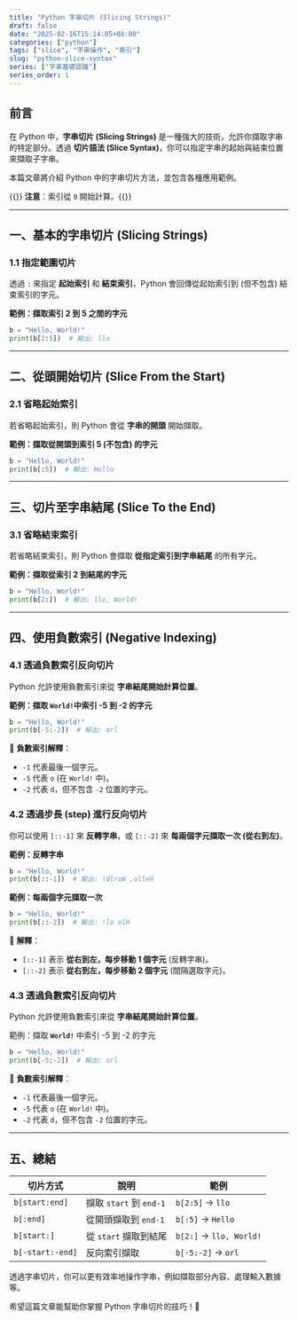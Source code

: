 ```yaml
---
title: "Python 字串切片 (Slicing Strings)"
draft: false
date: "2025-02-16T15:14:05+08:00"
categories: ["python"]
tags: ["slice", "字串操作", "索引"]
slug: "python-slice-syntax"
series: ["字串基礎認識"]
series_order: 1
---
```


## 前言

在 Python 中，**字串切片 (Slicing Strings)** 是一種強大的技術，允許你擷取字串的特定部分。透過 **切片語法 (Slice Syntax)**，你可以指定字串的起始與結束位置來擷取子字串。

本篇文章將介紹 Python 中的字串切片方法，並包含各種應用範例。

<!--more-->

{{<alert>}} **注意**：索引從 `0` 開始計算。{{</alert>}}

---

## 一、基本的字串切片 (Slicing Strings)

### 1.1 指定範圍切片

透過 `:` 來指定 **起始索引** 和 **結束索引**，Python 會回傳從起始索引到 (但不包含) 結束索引的字元。

**範例：擷取索引 2 到 5 之間的字元**

```python
b = "Hello, World!"
print(b[2:5])  # 輸出: llo
```

---

## 二、從頭開始切片 (Slice From the Start)

### 2.1 省略起始索引

若省略起始索引，則 Python 會從 **字串的開頭** 開始擷取。

**範例：擷取從開頭到索引 5 (不包含) 的字元**

```python
b = "Hello, World!"
print(b[:5])  # 輸出: Hello
```

---

## 三、切片至字串結尾 (Slice To the End)

### 3.1 省略結束索引

若省略結束索引，則 Python 會擷取 **從指定索引到字串結尾** 的所有字元。

**範例：擷取從索引 2 到結尾的字元**

```python
b = "Hello, World!"
print(b[2:])  # 輸出: llo, World!
```

---

## 四、使用負數索引 (Negative Indexing)

### 4.1 透過負數索引反向切片

Python 允許使用負數索引來從 **字串結尾開始計算位置**。

**範例：擷取 `World!`中索引 -5 到 -2 的字元**

```python
b = "Hello, World!"
print(b[-5:-2])  # 輸出: orl
```

📌 **負數索引解釋**：

- `-1` 代表最後一個字元。
- `-5` 代表 `o` (在 `World!` 中)。
- `-2` 代表 `d`，但不包含 `-2` 位置的字元。

### 4.2 透過步長 (step) 進行反向切片

你可以使用 `[::-1]` 來 **反轉字串**，或 `[::-2]` 來 **每兩個字元擷取一次 (從右到左)**。

**範例：反轉字串**

```python
b = "Hello, World!"
print(b[::-1])  # 輸出: !dlroW ,olleH
```

**範例：每兩個字元擷取一次**

```python
b = "Hello, World!"
print(b[::-2])  # 輸出: !lo olH
```

📌 **解釋**：

- `[::-1]` 表示 **從右到左，每步移動 1 個字元** (反轉字串)。
- `[::-2]` 表示 **從右到左，每步移動 2 個字元** (間隔選取字元)。

### 4.3 透過負數索引反向切片

Python 允許使用負數索引來從 **字串結尾開始計算位置**。

範例：擷取 **`World!`** 中索引 -5 到 -2 的字元

```python
b = "Hello, World!"
print(b[-5:-2])  # 輸出: orl
```

📌 **負數索引解釋**：

- `-1` 代表最後一個字元。
- `-5` 代表 `o` (在 `World!` 中)。
- `-2` 代表 `d`，但不包含 `-2` 位置的字元。

---

## 五、總結

| 切片方式         | 說明                    | 範例                    |
| ---------------- | ----------------------- | ----------------------- |
| `b[start:end]`   | 擷取 `start` 到 `end-1` | `b[2:5]` → `llo`        |
| `b[:end]`        | 從開頭擷取到 `end-1`    | `b[:5]` → `Hello`       |
| `b[start:]`      | 從 `start` 擷取到結尾   | `b[2:]` → `llo, World!` |
| `b[-start:-end]` | 反向索引擷取            | `b[-5:-2]` → `orl`      |

透過字串切片，你可以更有效率地操作字串，例如擷取部分內容、處理輸入數據等。

希望這篇文章能幫助你掌握 Python 字串切片的技巧！🚀
